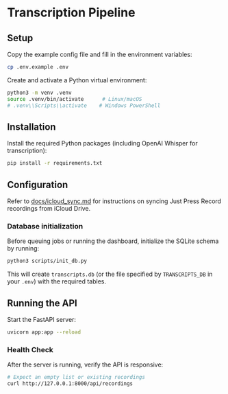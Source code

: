 # Transcription Pipeline

## Setup

Copy the example config file and fill in the environment variables:

```bash
cp .env.example .env
```

Create and activate a Python virtual environment:

```bash
python3 -m venv .venv
source .venv/bin/activate      # Linux/macOS
# .venv\\Scripts\\activate    # Windows PowerShell
```

## Installation

Install the required Python packages (including OpenAI Whisper for transcription):

```bash
pip install -r requirements.txt
```

## Configuration

Refer to [docs/icloud_sync.md](docs/icloud_sync.md) for instructions on syncing Just Press Record recordings from iCloud Drive.

### Database initialization

Before queuing jobs or running the dashboard, initialize the SQLite schema by running:

```bash
python3 scripts/init_db.py
```

This will create `transcripts.db` (or the file specified by `TRANSCRIPTS_DB` in your `.env`) with the required tables.

## Running the API

Start the FastAPI server:

```bash
uvicorn app:app --reload
```

### Health Check

After the server is running, verify the API is responsive:

```bash
# Expect an empty list or existing recordings
curl http://127.0.0.1:8000/api/recordings
```
